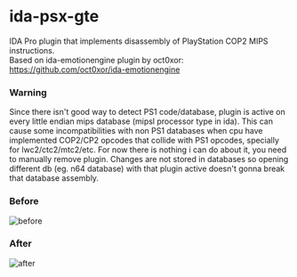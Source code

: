 # ida-psx-gte
IDA Pro plugin that implements disassembly of PlayStation COP2 MIPS instructions.\
Based on ida-emotionengine plugin by oct0xor: https://github.com/oct0xor/ida-emotionengine
### Warning
Since there isn't good way to detect PS1 code/database, plugin is active on every little endian mips database (mipsl processor type in ida). This can cause some incompatibilities with non PS1 databases when cpu have implemented COP2/CP2 opcodes that collide with PS1 opcodes, specially for lwc2/ctc2/mtc2/etc. For now there is nothing i can do about it, you need to manually remove plugin. Changes are not stored in databases so opening different db (eg. n64 database) with that plugin active doesn't gonna break that database assembly.  
### Before
![before](https://github.com/Goatman13/ida-psx-gte/assets/101417270/ebee2079-680c-464e-959d-471257d9a818)
### After
![after](https://github.com/Goatman13/ida-psx-gte/assets/101417270/82df4685-b8a9-4de8-89bc-385dac1f0747)
